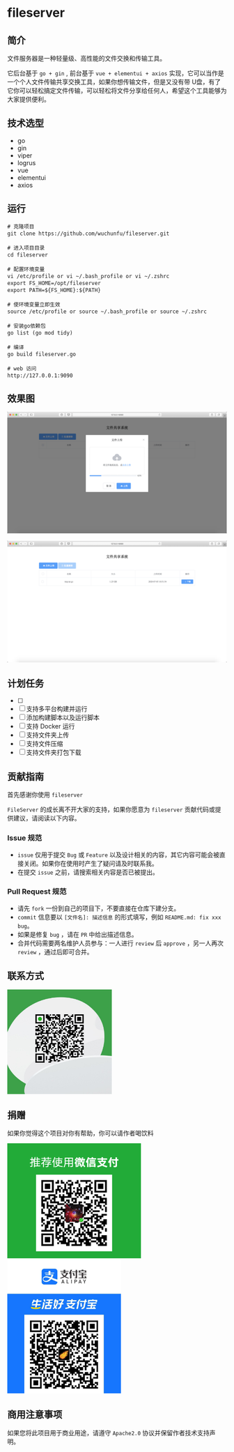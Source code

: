 # fileserver

## 简介

文件服务器是一种轻量级、高性能的文件交换和传输工具。

它后台基于 `go + gin` , 前台基于 `vue + elementui + axios` 实现，它可以当作是一个个人文件传输共享交换工具，如果你想传输文件，但是又没有带 U盘，有了它你可以轻松搞定文件传输，可以轻松将文件分享给任何人，希望这个工具能够为大家提供便利。

## 技术选型

- go
- gin
- viper
- logrus
- vue
- elementui
- axios

## 运行

```shell
# 克隆项目
git clone https://github.com/wuchunfu/fileserver.git

# 进入项目目录
cd fileserver

# 配置环境变量
vi /etc/profile or vi ~/.bash_profile or vi ~/.zshrc
export FS_HOME=/opt/fileserver
export PATH=${FS_HOME}:${PATH}

# 使环境变量立即生效
source /etc/profile or source ~/.bash_profile or source ~/.zshrc

# 安装go依赖包
go list (go mod tidy)

# 编译
go build fileserver.go

# web 访问
http://127.0.0.1:9090
```

## 效果图

![image-20200705105534008](./docs/images/image-01.png)

![image-20200705105206520](./docs/images/image-02.png)

## 计划任务

- [ ] 
- [ ] 支持多平台构建并运行
- [ ] 添加构建脚本以及运行脚本
- [ ] 支持 Docker 运行
- [ ] 支持文件夹上传
- [ ] 支持文件压缩
- [ ] 支持文件夹打包下载

## 贡献指南

首先感谢你使用 `fileserver`

`FileServer` 的成长离不开大家的支持，如果你愿意为 `fileserver` 贡献代码或提供建议，请阅读以下内容。

### Issue 规范

- `issue` 仅用于提交 `Bug` 或 `Feature` 以及设计相关的内容，其它内容可能会被直接关闭。如果你在使用时产生了疑问请及时联系我。
- 在提交 `issue` 之前，请搜索相关内容是否已被提出。

### Pull Request 规范

- 请先 `fork` 一份到自己的项目下，不要直接在仓库下建分支。
- `commit` 信息要以 `[文件名]: 描述信息` 的形式填写，例如 `README.md: fix xxx bug`。
- 如果是修复 `bug` ，请在 `PR` 中给出描述信息。
- 合并代码需要两名维护人员参与：一人进行 `review` 后 `approve` ，另一人再次 `review` ，通过后即可合并。

## 联系方式

<img src="./docs/images/image-wechat.png" alt="image-wechat" style="zoom:30%;" />

## 捐赠

如果你觉得这个项目对你有帮助，你可以请作者喝饮料

<img src="./docs/images/image-wechat-pay.png" alt="image-wechat-pay" style="zoom:30%;" /><img src="./docs/images/image-ali-pay.png" alt="image-ali-pay" style="zoom:30%;" />

## 商用注意事项

如果您将此项目用于商业用途，请遵守 `Apache2.0` 协议并保留作者技术支持声明。

